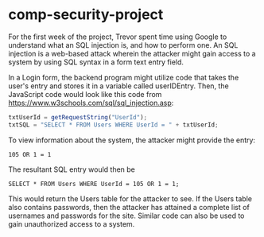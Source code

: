 # comp-security-project

For the first week of the project, Trevor spent time using Google to 
understand what an SQL injection is, and how to perform one.  An SQL
injection is a web-based attack wherein the attacker might gain access
to a system by using SQL syntax in a form text entry field.  

In a Login form, the backend program might utilize code that takes the
user's entry and stores it in a variable called userIDEntry.  Then, the
JavaScript code would look like this code from 
https://www.w3schools.com/sql/sql_injection.asp:

``` JavaScript
txtUserId = getRequestString("UserId");
txtSQL = "SELECT * FROM Users WHERE UserId = " + txtUserId;
```

To view information about the system, the attacker might provide the
entry:

```
105 OR 1 = 1
```

The resultant SQL entry would then be

```
SELECT * FROM Users WHERE UserId = 105 OR 1 = 1;
```

This would return the Users table for the attacker to see.  If the
Users table also contains passwords, then the attacker has attained
a complete list of usernames and passwords for the site.  Similar code
can also be used to gain unauthorized access to a system.